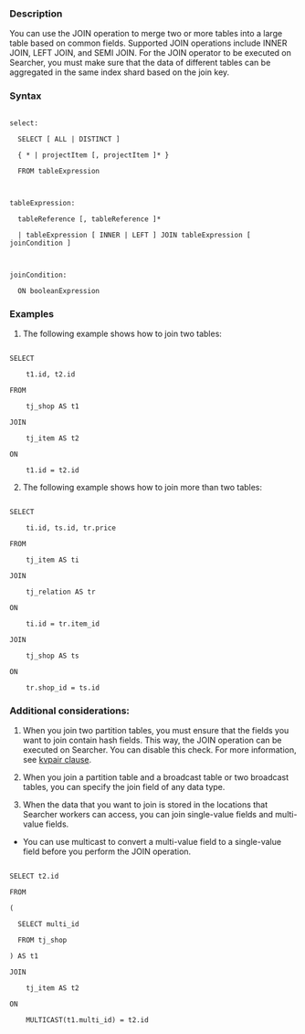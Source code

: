 ### Description

You can use the JOIN operation to merge two or more tables into a large table based on common fields. Supported JOIN operations include INNER JOIN, LEFT JOIN, and SEMI JOIN. For the JOIN operator to be executed on Searcher, you must make sure that the data of different tables can be aggregated in the same index shard based on the join key.



### Syntax



```

select:

  SELECT [ ALL | DISTINCT ]

  { * | projectItem [, projectItem ]* }

  FROM tableExpression



tableExpression:

  tableReference [, tableReference ]*

  | tableExpression [ INNER | LEFT ] JOIN tableExpression [ joinCondition ]



joinCondition:

  ON booleanExpression

```



### Examples

1. The following example shows how to join two tables:



```

SELECT

	t1.id, t2.id

FROM

	tj_shop AS t1

JOIN

	tj_item AS t2

ON

	t1.id = t2.id

```



2. The following example shows how to join more than two tables:



```

SELECT

    ti.id, ts.id, tr.price

FROM

    tj_item AS ti

JOIN

    tj_relation AS tr

ON

    ti.id = tr.item_id

JOIN

	tj_shop AS ts

ON

	tr.shop_id = ts.id

```



### Additional considerations:

1. When you join two partition tables, you must ensure that the fields you want to join contain hash fields. This way, the JOIN operation can be executed on Searcher. You can disable this check. For more information, see [kvpair clause](https://github.com/alibaba/havenask/wiki/kvpair-clauses-en).

2. When you join a partition table and a broadcast table or two broadcast tables, you can specify the join field of any data type.

3. When the data that you want to join is stored in the locations that Searcher workers can access, you can join single-value fields and multi-value fields.

* You can use multicast to convert a multi-value field to a single-value field before you perform the JOIN operation.



```

SELECT t2.id

FROM

(

  SELECT multi_id

  FROM tj_shop

) AS t1

JOIN

	tj_item AS t2

ON

	MULTICAST(t1.multi_id) = t2.id

```
